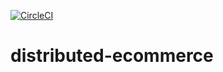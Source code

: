 [![CircleCI](https://circleci.com/gh/giovannymassuia/distributed-ecommerce.svg?style=svg)](https://circleci.com/gh/giovannymassuia/distributed-ecommerce)
# distributed-ecommerce
